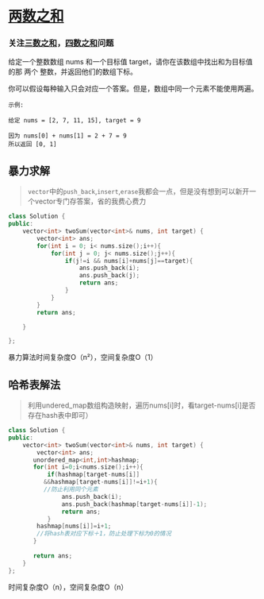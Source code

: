 # [两数之和](https://leetcode-cn.com/leetbook/read/top-interview-questions-easy/x2jrse/)
### 关注[三数之和](https://github.com/Brack-Wang/Leetcode-Notebook/edit/master/0015%23-%5B8.25%5D-%E4%B8%89%E6%95%B0%E4%B9%8B%E5%92%8C.md)，[四数之和](https://github.com/Brack-Wang/Leetcode-Notebook/new/master)问题
给定一个整数数组 nums 和一个目标值 target，请你在该数组中找出和为目标值的那 两个 整数，并返回他们的数组下标。

你可以假设每种输入只会对应一个答案。但是，数组中同一个元素不能使用两遍。

```
示例:

给定 nums = [2, 7, 11, 15], target = 9

因为 nums[0] + nums[1] = 2 + 7 = 9
所以返回 [0, 1]
```

## 暴力求解
>`vector`中的`push_back`,`insert`,`erase`我都会一点，但是没有想到可以新开一个vector专门存答案，省的我费心费力
```C++
class Solution {
public:
    vector<int> twoSum(vector<int>& nums, int target) {
        vector<int> ans;
        for(int i = 0; i< nums.size();i++){
            for(int j = 0; j< nums.size();j++){
                if(j!=i && nums[i]+nums[j]==target){
                    ans.push_back(i);
                    ans.push_back(j);
                    return ans;
                }
            }
        }
        return ans;

    }

};
```
暴力算法时间复杂度O（n²），空间复杂度O（1）

## 哈希表解法
> 利用undered_map数组构造映射，遍历nums[i]时，看target-nums[i]是否存在hash表中即可）
```C++
class Solution {
public:
    vector<int> twoSum(vector<int>& nums, int target) {
        vector<int> ans;
       unordered_map<int,int>hashmap;
       for(int i=0;i<nums.size();i++){
           if(hashmap[target-nums[i]]
          &&hashmap[target-nums[i]]!=i+1){
          //防止利用同个元素
               ans.push_back(i);
               ans.push_back(hashmap[target-nums[i]]-1);
               return ans;
           }
        hashmap[nums[i]]=i+1;
        //将hash表对应下标＋1，防止处理下标为0的情况
       }
      
       return ans;
    }
};
```
时间复杂度O（n），空间复杂度O（n）

